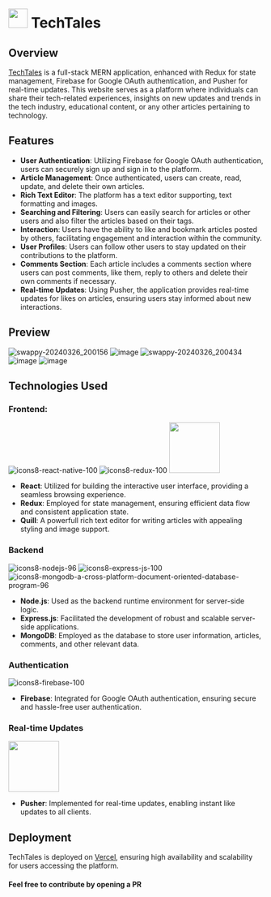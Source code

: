 # <img src="https://github.com/sumitst05/TechTales/assets/106669732/5764875b-0333-497f-a9c3-af64a06e4e36" width="38" height="38" /> TechTales

## Overview

[TechTales](https://tech-tales-io.vercel.app/) is a full-stack MERN application, enhanced with Redux for state management, Firebase for Google OAuth authentication, and Pusher for real-time updates. This website serves as a platform where individuals can share their tech-related experiences, insights on new updates and trends in the tech industry, educational content, or any other articles pertaining to technology.

## Features

- **User Authentication**: Utilizing Firebase for Google OAuth authentication, users can securely sign up and sign in to the platform.
- **Article Management**: Once authenticated, users can create, read, update, and delete their own articles.
- **Rich Text Editor**: The platform has a text editor supporting, text formatting and images.
- **Searching and Filtering**: Users can easily search for articles or other users and also filter the articles based on their tags.
- **Interaction**: Users have the ability to like and bookmark articles posted by others, facilitating engagement and interaction within the community.
- **User Profiles**: Users can follow other users to stay updated on their contributions to the platform.
- **Comments Section**: Each article includes a comments section where users can post comments, like them, reply to others and delete their own comments if necessary.
- **Real-time Updates**: Using Pusher, the application provides real-time updates for likes on articles, ensuring users stay informed about new interactions.

## Preview

![swappy-20240326_200156](https://github.com/sumitst05/TechTales/assets/106669732/fe9ec16d-f5e1-4f6c-8b4c-1ec9602ffc88)
![image](https://github.com/sumitst05/TechTales/assets/106669732/769353d9-804d-44ea-bbf1-3680d6185222)
![swappy-20240326_200434](https://github.com/sumitst05/TechTales/assets/106669732/8d03fdb0-ddb6-4d52-a73b-2c70f8ba1fb2)
![image](https://github.com/sumitst05/TechTales/assets/106669732/b9e4f639-1148-45a8-b1f9-52abdb127f45)
![image](https://github.com/sumitst05/TechTales/assets/106669732/01a0c92a-9c65-4338-aa79-0f8487e77197)

## Technologies Used

### Frontend:

![icons8-react-native-100](https://github.com/sumitst05/TechTales/assets/106669732/1f6474ef-f7fb-4cc4-abf2-a73f8a317c9d)
![icons8-redux-100](https://github.com/sumitst05/TechTales/assets/106669732/9a679c92-31ca-4c4f-9cd0-5ecea2acf176)
<img src="https://github.com/sumitst05/TechTales/assets/106669732/9f4d1a40-656b-47ad-b99e-ecaeee4b1240" width="100" height="100" />

  - **React**: Utilized for building the interactive user interface, providing a seamless browsing experience.
  - **Redux**: Employed for state management, ensuring efficient data flow and consistent application state.
  - **Quill**: A powerfull rich text editor for writing articles with appealing styling and image support.

### Backend

![icons8-nodejs-96](https://github.com/sumitst05/TechTales/assets/106669732/09fdb812-0ff1-41a7-85de-200123803a45)
![icons8-express-js-100](https://github.com/sumitst05/TechTales/assets/106669732/e2d29f2e-fe60-4e90-a19c-9d15a8904056)
![icons8-mongodb-a-cross-platform-document-oriented-database-program-96](https://github.com/sumitst05/TechTales/assets/106669732/fee1f6b3-a163-4919-a763-ceea8a6e0838)

  - **Node.js**: Used as the backend runtime environment for server-side logic.
  - **Express.js**: Facilitated the development of robust and scalable server-side applications.
  - **MongoDB**: Employed as the database to store user information, articles, comments, and other relevant data.

### Authentication

![icons8-firebase-100](https://github.com/sumitst05/TechTales/assets/106669732/75ae5467-3b6f-4d09-83e9-36bbba5313c0)

  - **Firebase**: Integrated for Google OAuth authentication, ensuring secure and hassle-free user authentication.

### Real-time Updates

<img src="https://github.com/sumitst05/TechTales/assets/106669732/661355af-b61d-4dcc-acd1-7c67166c274a" witdh="100" height="100" />

  - **Pusher**: Implemented for real-time updates, enabling instant like updates to all clients.

## Deployment

TechTales is deployed on [Vercel](https://vercel.com/), ensuring high availability and scalability for users accessing the platform.

#### Feel free to contribute by opening a PR
